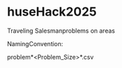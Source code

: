 # huseHack2025

Traveling Salesmanproblems on areas

NamingConvention:

problem*<Problem_Size>*<id>.csv
